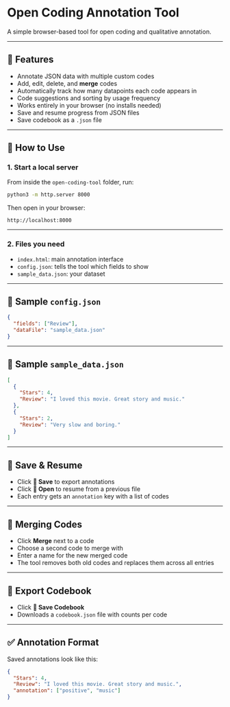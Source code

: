 # Open Coding Annotation Tool

A simple browser-based tool for open coding and qualitative annotation.

---

## 🧩 Features

- Annotate JSON data with multiple custom codes
- Add, edit, delete, and **merge** codes
- Automatically track how many datapoints each code appears in
- Code suggestions and sorting by usage frequency
- Works entirely in your browser (no installs needed)
- Save and resume progress from JSON files
- Save codebook as a `.json` file

---

## 🚀 How to Use

### 1. Start a local server

From inside the `open-coding-tool` folder, run:

```bash
python3 -m http.server 8000
```

Then open in your browser:

```
http://localhost:8000
```

---

### 2. Files you need

- `index.html`: main annotation interface
- `config.json`: tells the tool which fields to show
- `sample_data.json`: your dataset

---

## 🔧 Sample `config.json`

```json
{
  "fields": ["Review"],
  "dataFile": "sample_data.json"
}
```

---

## 📄 Sample `sample_data.json`

```json
[
  {
    "Stars": 4,
    "Review": "I loved this movie. Great story and music."
  },
  {
    "Stars": 2,
    "Review": "Very slow and boring."
  }
]
```

---

## 💾 Save & Resume

- Click **💾 Save** to export annotations  
- Click **📁 Open** to resume from a previous file  
- Each entry gets an `annotation` key with a list of codes

---

## 🔁 Merging Codes

- Click **Merge** next to a code
- Choose a second code to merge with
- Enter a name for the new merged code
- The tool removes both old codes and replaces them across all entries

---

## 📘 Export Codebook

- Click **📘 Save Codebook**
- Downloads a `codebook.json` file with counts per code

---

## ✅ Annotation Format

Saved annotations look like this:

```json
{
  "Stars": 4,
  "Review": "I loved this movie. Great story and music.",
  "annotation": ["positive", "music"]
}
```
